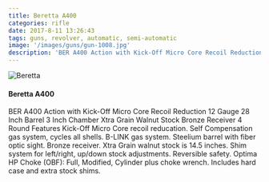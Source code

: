 ```yaml
---
title: Beretta A400
categories: rifle
date: 2017-8-11 13:26:43
tags: guns, revolver, automatic, semi-automatic
image: '/images/guns/gun-1008.jpg'
description: 'BER A400 Action with Kick-Off Micro Core Recoil Reduction 12 Gauge 28 Inch Barrel 3 Inch Chamber Xtra Grain Walnut Stock Bronze Receiver 4 Round Features Kick-Off Micro Core recoil reducation.'
---
```


<div>
<img src="/images/guns/rifle-1008.jpg" alt="Beretta" />
</div>

#### Beretta A400
BER A400 Action with Kick-Off Micro Core Recoil Reduction 12 Gauge 28 Inch Barrel 3 Inch Chamber Xtra Grain Walnut Stock Bronze Receiver 4 Round Features Kick-Off Micro Core recoil reducation. Self Compensation gas system, cycles all shells. B-LINK gas system. Steelium barrel with fiber optic sight. Bronze receiver. Xtra Grain walnut stock is 14.5 inches. Shim system for left/right, up/down stock adjustments. Reversible safety. Optima HP Choke (OBF): Full, Modified, Cylinder plus choke wrench. Includes hard case and extra stock shims.
